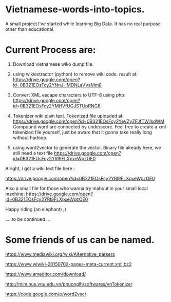 # Vietnamese-words-into-topics.
A small project I've started while learning Big Data. It has no real purpose other than educational.

# Current Process are: 
1. Download vietnamese wiko dump file.

2. using wikiextractor (python) to remove wiki code. result at:
https://drive.google.com/open?id=0B321EOsFcy2YNnJHMDNLaVVaMm8

3. Convert XML escape characters to UTF-8 using php:
https://drive.google.com/open?id=0B321EOsFcy2YMHVfUGJSTUpRNG8

4. Tokenizer wiki plain text. Tokenized file uploaded at:
https://drive.google.com/open?id=0B321EOsFcy2YeVZyZFJfTW1sdWM 
Compound word are connected by underscore. 
Feel free to create a xml tokenized file yourself, just be aware that it gonna take really long without hadoop.

5. using word2vector to generate the vector. Binary file already here, we still need a text file
https://drive.google.com/open?id=0B321EOsFcy2YRl9FLXpxeWpzOE0

Alright, i got a wiki text file here :

https://drive.google.com/open?id=0B321EOsFcy2YRl9FLXpxeWpzOE0

Also a small file for those who wanna try mahout in your small local machine:
https://drive.google.com/open?id=0B321EOsFcy2YRl9FLXpxeWpzOE0

Happy riding (an elephant) ;)

 .....to be continued ... 
# Some friends of us can be named.
https://www.mediawiki.org/wiki/Alternative_parsers

https://www.wiwiki-20150702-pages-meta-current.xml.bz2 

https://www.emeditor.com/download/

http://mim.hus.vnu.edu.vn/phuonglh/softwares/vnTokenizer

https://code.google.com/p/word2vec/
